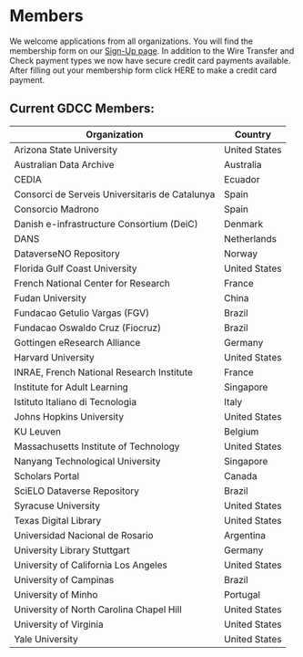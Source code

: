 # Members
We welcome applications from all organizations. You will find the membership form on our [Sign-Up page](https://www.gdcc.io/sign-up.html).
In addition to the Wire Transfer and Check payment types we now have secure credit card payments available. After filling out your membership form click HERE to make a credit card payment.
## Current GDCC Members:
| Organization | Country |
|--|--|
| Arizona State University | United States |
| Australian Data Archive | Australia |
| CEDIA | Ecuador |
| Consorci de Serveis Universitaris de Catalunya | Spain |
| Consorcio Madrono | Spain |
| Danish e-infrastructure Consortium (DeiC) | Denmark |
| DANS | Netherlands |
| DataverseNO Repository | Norway |
| Florida Gulf Coast University | United States |
| French National Center for Research | France |
| Fudan University | China |
| Fundacao Getulio Vargas (FGV) | Brazil |
| Fundacao Oswaldo Cruz (Fiocruz) | Brazil |
| Gottingen eResearch Alliance | Germany |
| Harvard University | United States |
| INRAE, French National Research Institute | France |
| Institute for Adult Learning | Singapore |
| Istituto Italiano di Tecnologia | Italy |
| Johns Hopkins University | United States |
| KU Leuven | Belgium |
| Massachusetts Institute of Technology | United States |
| Nanyang Technological University | Singapore |
| Scholars Portal | Canada |
| SciELO Dataverse Repository | Brazil |
| Syracuse University | United States |
| Texas Digital Library | United States |
| Universidad Nacional de Rosario | Argentina |
| University Library Stuttgart | Germany |
| University of California Los Angeles | United States |
| University of Campinas | Brazil |
| University of Minho | Portugal |
| University of North Carolina Chapel Hill | United States |
| University of Virginia | United States |
| Yale University | United States |
